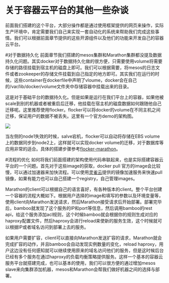 # 关于容器云平台的其他一些杂谈

前面我们搭建的这个平台，大部分操作都是通过使用框架提供的网页来操作，实际生产环境中，肯定需要我们自己来实现一套自动化的系统来帮助我们完成这些事情。我们可以根据前面章节提供的这些开源组件以及他们的功能来开发自己的容器云平台。


#对于数据持久化
前面章节我们搭建的mesos集群和Marathon集群都没提及数据持久化问题。其实docker对于数据持久化做的很方便，只需要使用volume将需要存储的路径挂载到宿主机的磁盘上即可。我们可以根据需要，将mesos的日志文件或者zookeeper的存储文件挂载到自己指定的地方即可。其实我们在运行的时候，这些container在dockerfile中声明了vloume，docker会在自己的/var/lib/docker/volume文件夹中存储容器中挂载出来的目录。

这是对于基础平台的数据持久化。但是如果是运行在我们平台上的容器，如果他被scale到别的机器或者被重启后迁移，他挂载在宿主机的磁盘数据如何跟随他自己迁移呢。这里推荐使用flocker。flocker可以将docker的volume在不同主机之间迁移，保证用户的数据不被丢失。这里有一个官方demo的架构图。

![](https://clusterhq.com/assets/images/blog/2015-09-23/marathon-ha-demo-architecture.png)

当左侧的node1失效的时候，salve宕机，flocker可以自动将存储在EBS volume上的数据同步到node2上，这样就可以实现docker volume的迁移，对于数据库等应用非常的适合。具体的搭建步骤参考[flocker-marathon](https://clusterhq.com/2015/10/06/marathon-ha-demo/)。

#流程的优化
如何将我们前面搭建的架构使用代码串联起来，也是实际搭建容器云平台的一个问题。首先对于这些image的获取，docker pull 官方的image会比较慢，可以通过加速器来加快流程。可以使用[灵雀云](http://www.alauda.cn/)提供的镜像加速服务来快速pull镜像，如果有能力也可以自己搭建一个registry，自己管理images。

Marathon的client可以根据自己的语言喜好，有各种版本的client。整个平台创建一个容器的流程大概如下。根据用户选择的image和填写的参数以及环境变量等，使用client向Marathon发送请求，然后Marathon接受请求后开始部署。部署完毕后，bamboo就发现了这个服务的IP和port等信息，然后调用bamboo的rest api，给这个服务添加acl规则，这个时候bamboo就会根据你的规则生成对应的haproxy配置文件，然后haproxy会进行reload来使新的服务生效，这个时候就可以根据IP或者域名访问到部署上去的服务。

如果用户需要扩容，client可以直接向Marathon发送扩容的请求，Marathon就会完成扩容的动作，并且bamboo会自动发现实例数量的变化，reload haproxy，用户这边没有任何感知就可以继续使用原来的域名访问他们的服务，但是这时候后台已经有多个服务在通过haproxy的负载均衡策略提供服务。这样一个基本的容器云服务平台就搭建完成，也可以基本的使用，我们可以很方便的通过增加mesos slave来向集群添加机器，mesos和Marathon会帮我们做好机器之间的选择与部署。
